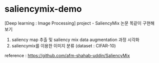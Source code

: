 # saliencymix-demo
[Deep learning : Image Processing] project - SaliencyMix 논문 똑같이 구현해보기

1. saliency map 추출 및 saliency mix data augmentation 과정 시각화
2. saliencymix를 이용한 이미지 분류 (dataset : CIFAR-10)

reference : https://github.com/afm-shahab-uddin/SaliencyMix
